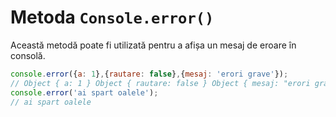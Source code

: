 # Metoda `Console.error()`

Această metodă poate fi utilizată pentru a afișa un mesaj de eroare în consolă.

```javascript
console.error({a: 1},{rautare: false},{mesaj: 'erori grave'});
// Object { a: 1 } Object { rautare: false } Object { mesaj: "erori grave" }
console.error('ai spart oalele');
// ai spart oalele
```
